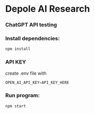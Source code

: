 # Depole AI Research
### ChatGPT API testing

### Install dependencies:
```bash
npm install
```

### API KEY
create .env file with
```js
OPEN_AI_API_KEY=API_KEY_HERE
```

### Run program:
```bash
npm start
```
